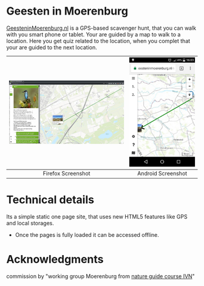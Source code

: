 # Geesten in Moerenburg

[GeesteninMoerenburg.nl](GeesteninMoerenburg.nl) is a GPS-based scavenger hunt, that you can walk with you smart phone or tablet.
Your are guided by a map to walk to a location.
Here you get quiz related to the location, when you complet that your are guided to the next location.

| ![Firefox Screenshot](./doc/firefoxScreenshot.png "Firefox Screenshot")| ![Android Screenshot](./doc/androidScreenshot.png "Android Screenshot")|
|:---:|:---:|
|Firefox Screenshot |Android Screenshot |

# Technical details

Its a simple static one page site, that uses new HTML5 features like GPS and local storages.
* Once the pages is fully loaded it can be accessed offline.

# Acknowledgments

commission by "working group Moerenburg from [nature guide course IVN](https://www.ivn.nl/cursussen)"
